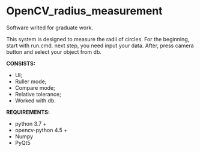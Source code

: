 # OpenCV_radius_measurement
Software writed for graduate work.

This system is designed to measure the radii of circles. For the beginning, start with run.cmd. next step, you need input your data. After, press camera button and select your object from db.

**CONSISTS:**
 - UI;
- Ruller mode;
- Compare mode;
- Relative tolerance;
- Worked with db.

**REQUIREMENTS:**
- python 3.7 +
- opencv-python 4.5 +
- Numpy
- PyQt5
